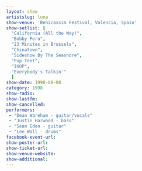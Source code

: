 ```yaml
---
layout: show
artistslug: luna
show-venue: 'Benicassim Festival, Valencia, Spain'
show-setlist: [
  "California (All the Way)",
  "Bobby Peru",
  "23 Minutes in Brussels",
  "Chinatown",
  "Sideshow By The Seashore",
  "Pup Tent",
  "IHOP",
  "Everybody's Talkin'"
  ]
show-date: 1998-08-08
category: 1998
show-radio: 
show-lastfm: 
show-cancelled: 
performers: 
 - "Dean Wareham - guitar/vocals"
 - "Justin Harwood - bass"
 - "Sean Eden - guitar"
 - "Lee Wall - drums"
facebook-event-url: 
show-poster-url: 
show-ticket-url: 
show-venue-website: 
show-additional: 
---
```


